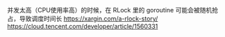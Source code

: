 
并发太高（CPU使用率高）的时候，在 RLock 里的 goroutine 可能会被随机抢占，导致调度时间长
https://xargin.com/a-rlock-story/
https://cloud.tencent.com/developer/article/1560331